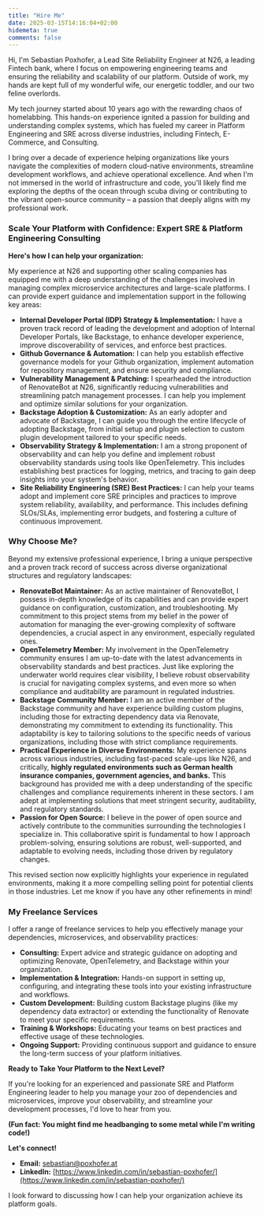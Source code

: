 ```yaml
---
title: "Hire Me"
date: 2025-03-15T14:16:04+02:00
hidemeta: true
comments: false
---
```


Hi, I'm Sebastian Poxhofer, a Lead Site Reliability Engineer at N26, a leading Fintech bank, where I focus on empowering engineering teams and ensuring the reliability and scalability of our platform. Outside of work, my hands are kept full of my wonderful wife, our energetic toddler, and our two feline overlords.

My tech journey started about 10 years ago with the rewarding chaos of homelabbing. This hands-on experience ignited a passion for building and understanding complex systems, which has fueled my career in Platform Engineering and SRE across diverse industries, including Fintech, E-Commerce, and Consulting.

I bring over a decade of experience helping organizations like yours navigate the complexities of modern cloud-native environments, streamline development workflows, and achieve operational excellence. And when I'm not immersed in the world of infrastructure and code, you'll likely find me exploring the depths of the ocean through scuba diving or contributing to the vibrant open-source community – a passion that deeply aligns with my professional work.

### Scale Your Platform with Confidence: Expert SRE & Platform Engineering Consulting

**Here's how I can help your organization:**

My experience at N26 and supporting other scaling companies has equipped me with a deep understanding of the challenges involved in managing complex microservice architectures and large-scale platforms. I can provide expert guidance and implementation support in the following key areas:

* **Internal Developer Portal (IDP) Strategy & Implementation:** I have a proven track record of leading the development and adoption of Internal Developer Portals, like Backstage, to enhance developer experience, improve discoverability of services, and enforce best practices.
* **Github Governance & Automation:** I can help you establish effective governance models for your Github organization, implement automation for repository management, and ensure security and compliance.
* **Vulnerability Management & Patching:** I spearheaded the introduction of RenovateBot at N26, significantly reducing vulnerabilities and streamlining patch management processes. I can help you implement and optimize similar solutions for your organization.
* **Backstage Adoption & Customization:** As an early adopter and advocate of Backstage, I can guide you through the entire lifecycle of adopting Backstage, from initial setup and plugin selection to custom plugin development tailored to your specific needs.
* **Observability Strategy & Implementation:** I am a strong proponent of observability and can help you define and implement robust observability standards using tools like OpenTelemetry. This includes establishing best practices for logging, metrics, and tracing to gain deep insights into your system's behavior.
* **Site Reliability Engineering (SRE) Best Practices:** I can help your teams adopt and implement core SRE principles and practices to improve system reliability, availability, and performance. This includes defining SLOs/SLAs, implementing error budgets, and fostering a culture of continuous improvement.

### Why Choose Me?

Beyond my extensive professional experience, I bring a unique perspective and a proven track record of success across diverse organizational structures and regulatory landscapes:

* **RenovateBot Maintainer:** As an active maintainer of RenovateBot, I possess in-depth knowledge of its capabilities and can provide expert guidance on configuration, customization, and troubleshooting. My commitment to this project stems from my belief in the power of automation for managing the ever-growing complexity of software dependencies, a crucial aspect in any environment, especially regulated ones.
* **OpenTelemetry Member:** My involvement in the OpenTelemetry community ensures I am up-to-date with the latest advancements in observability standards and best practices. Just like exploring the underwater world requires clear visibility, I believe robust observability is crucial for navigating complex systems, and even more so when compliance and auditability are paramount in regulated industries.
* **Backstage Community Member:** I am an active member of the Backstage community and have experience building custom plugins, including those for extracting dependency data via Renovate, demonstrating my commitment to extending its functionality. This adaptability is key to tailoring solutions to the specific needs of various organizations, including those with strict compliance requirements.
* **Practical Experience in Diverse Environments:** My experience spans across various industries, including fast-paced scale-ups like N26, and critically, **highly regulated environments such as German health insurance companies, government agencies, and banks.** This background has provided me with a deep understanding of the specific challenges and compliance requirements inherent in these sectors. I am adept at implementing solutions that meet stringent security, auditability, and regulatory standards.
* **Passion for Open Source:** I believe in the power of open source and actively contribute to the communities surrounding the technologies I specialize in. This collaborative spirit is fundamental to how I approach problem-solving, ensuring solutions are robust, well-supported, and adaptable to evolving needs, including those driven by regulatory changes.

This revised section now explicitly highlights your experience in regulated environments, making it a more compelling selling point for potential clients in those industries. Let me know if you have any other refinements in mind!

### My Freelance Services

I offer a range of freelance services to help you effectively manage your dependencies, microservices, and observability practices:

* **Consulting:** Expert advice and strategic guidance on adopting and optimizing Renovate, OpenTelemetry, and Backstage within your organization.
* **Implementation & Integration:** Hands-on support in setting up, configuring, and integrating these tools into your existing infrastructure and workflows.
* **Custom Development:** Building custom Backstage plugins (like my dependency data extractor) or extending the functionality of Renovate to meet your specific requirements.
* **Training & Workshops:** Educating your teams on best practices and effective usage of these technologies.
* **Ongoing Support:** Providing continuous support and guidance to ensure the long-term success of your platform initiatives.

**Ready to Take Your Platform to the Next Level?**

If you're looking for an experienced and passionate SRE and Platform Engineering leader to help you manage your zoo of dependencies and microservices, improve your observability, and streamline your development processes, I'd love to hear from you.

**(Fun fact: You might find me headbanging to some metal while I'm writing code!)**

**Let's connect!**

* **Email:** [sebastian@poxhofer.at](mailto:sebastian@poxhofer.at)
* **LinkedIn:** [https://www.linkedin.com/in/sebastian-poxhofer/](https://www.linkedin.com/in/sebastian-poxhofer/)

I look forward to discussing how I can help your organization achieve its platform goals.

